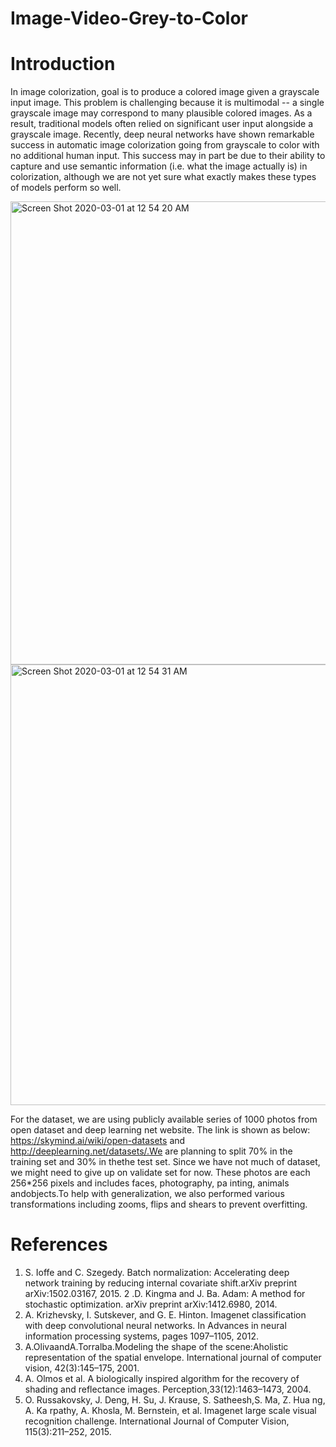 # Image-Video-Grey-to-Color
# Introduction
In image colorization, goal is to produce a colored image given a grayscale input image. This
problem is challenging because it is multimodal -- a single grayscale image may correspond to
many plausible colored images. As a result, traditional models often relied on significant user
input alongside a grayscale image.
Recently, deep neural networks have shown remarkable success in automatic image colorization
going from grayscale to color with no additional human input. This success may in part be due to
their ability to capture and use semantic information (i.e. what the image actually is) in
colorization, although we are not yet sure what exactly makes these types of models perform so
well.

<img width="741" alt="Screen Shot 2020-03-01 at 12 54 20 AM" src="https://user-images.githubusercontent.com/41890348/75622625-5f74e480-5b57-11ea-90fc-75171697ffe5.png">
<img width="705" alt="Screen Shot 2020-03-01 at 12 54 31 AM" src="https://user-images.githubusercontent.com/41890348/75622626-600d7b00-5b57-11ea-9d45-efa57e8a4da4.png">

For the dataset, we are using publicly available series of 1000 photos from 
open dataset and deep
learning net website. The link is shown as below: https://skymind.ai/wiki/open-datasets and http://deeplearning.net/datasets/.We are planning to split 70% in the training set and 30%
 in thethe test set. Since we have not much of dataset, we might need to give up on validate set for now.
These photos are each 256*256 pixels and includes faces, photography, pa
inting, animals andobjects.To help with generalization, we also performed various transformations including zooms,
flips and shears to prevent overfitting.

# References
1. S. Ioffe and C. Szegedy. Batch normalization: Accelerating deep network training by reducing
internal covariate shift.arXiv preprint arXiv:1502.03167, 2015.
2 .D. Kingma and J. Ba. Adam: A method for stochastic optimization. arXiv preprint
arXiv:1412.6980, 2014.
3. A. Krizhevsky, I. Sutskever, and G. E. Hinton. Imagenet classification with deep
convolutional neural networks. In Advances in neural information processing systems, pages
1097–1105, 2012.
4. A.OlivaandA.Torralba.Modeling the shape of the scene:Aholistic representation of the spatial
envelope. International journal of computer vision, 42(3):145–175, 2001.
5. A. Olmos et al. A biologically inspired algorithm for the recovery of shading and reflectance
images. Perception,33(12):1463–1473, 2004.
6. O. Russakovsky, J. Deng, H. Su, J. Krause, S. Satheesh,S. Ma, Z. Hua
ng, A. Ka
rpathy, A.
Khosla, M. Bernstein, et al. Imagenet large scale visual recognition challenge. International
Journal of Computer Vision, 115(3):211–252, 2015.
